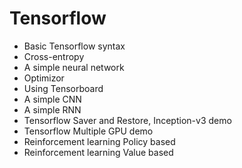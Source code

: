 # Tensorflow
* Basic Tensorflow syntax
* Cross-entropy
* A simple neural network
* Optimizor
* Using Tensorboard
* A simple CNN
* A simple RNN
* Tensorflow Saver and Restore, Inception-v3 demo
* Tensorflow Multiple GPU demo
* Reinforcement learning Policy based
* Reinforcement learning Value based
